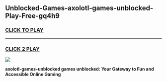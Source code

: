 
## Unblocked-Games-axolotl-games-unblocked-Play-Free-gq4h9
<h3>
<a href="https://premium76.site?title=axolotl-games-unblocked&ref=17A">CLICK TO PLAY</a></h3>
<hr>

<h3>
<a href="https://premium76.site?title=axolotl-games-unblocked&ref=17A">CLICK 2 PLAY</a>
  
</h3>

<a href="https://premium76.site?title=axolotl-games-unblocked&ref=17A"><img src="https://clearcache.store/games.png"></a>


**axolotl-games-unblocked games unblocked: Your Gateway to Fun and Accessible Online Gaming**
